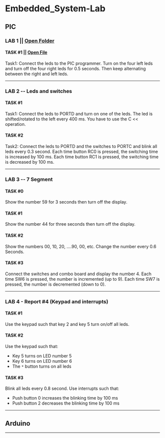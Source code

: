 # Embedded_System-Lab

## PIC

### LAB 1 || [Open Folder](./PIC/LAB_1/)
#### TASK #1 || [Open File](./PIC/LAB_1/TASK%20#1)
Task1: Connect the leds to the PIC programmer. Turn on the four left leds and turn off the four right leds for 0.5 seconds. Then keep alternating between the right and left leds.

---

### LAB 2 -- Leds and switches
#### TASK #1  
Task1: Connect the leds to PORTD and turn on one of the leds. The led is shifted/rotated to the left every 400 ms. You have to use the C << operation.

#### TASK #2  
Task2: Connect the leds to PORTD and the switches to PORTC and blink all leds every 0.3 second. Each time button RC0 is pressed, the switching time is increased by 100 ms. Each time button RC1 is pressed, the switching time is decreased by 100 ms.

---

### LAB 3 -- 7 Segment
#### TASK #0  
Show the number 59 for 3 seconds then turn off the display.

#### TASK #1  
Show the number 44 for three seconds then turn off the display.

#### TASK #2  
Show the numbers 00, 10, 20, ....90, 00, etc. Change the number every 0.6 Seconds.

#### TASK #3  
Connect the switches and combo board and display the number 4. Each time SW6 is pressed, the number is incremented (up to 9). Each time SW7 is pressed, the number is decremented (down to 0).

---

### LAB 4 - Report #4 (Keypad and interrupts)
#### TASK #1  
Use the keypad such that key 2 and key 5 turn on/off all leds.

#### TASK #2  
Use the keypad such that:
- Key 5 turns on LED number 5  
- Key 6 turns on LED number 6  
- The `*` button turns on all leds

#### TASK #3  
Blink all leds every 0.8 second. Use interrupts such that:
- Push button 0 increases the blinking time by 100 ms  
- Push button 2 decreases the blinking time by 100 ms

---

## Arduino

---
